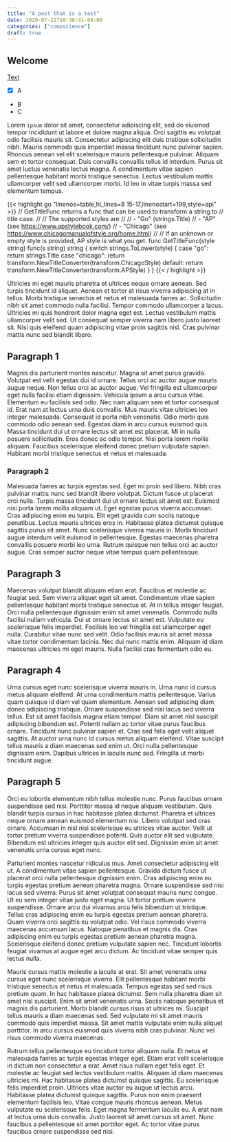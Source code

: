 ```yaml
---
title: "A post that is a test"
date: 2020-07-21T18:38:41-04:00
categories: ["compscience"]
draft: true
---
```


## Welcome
[Text](https://www.gohugo.io "Title")
- [x] A

- B
- C

Lorem `ipsum` dolor sit amet, consectetur adipiscing elit, sed do eiusmod tempor incididunt ut labore et dolore magna aliqua. Orci sagittis eu volutpat odio facilisis mauris sit. Consectetur adipiscing elit duis tristique sollicitudin nibh. Mauris commodo quis imperdiet massa tincidunt nunc pulvinar sapien. Rhoncus aenean vel elit scelerisque mauris pellentesque pulvinar. Aliquam sem et tortor consequat. Duis convallis convallis tellus id interdum. Purus sit amet luctus venenatis lectus magna. A condimentum vitae sapien pellentesque habitant morbi tristique senectus. Lectus vestibulum mattis ullamcorper velit sed ullamcorper morbi. Id leo in vitae turpis massa sed elementum tempus.

{{< highlight go "linenos=table,hl_lines=8 15-17,linenostart=199,style=api" >}}
  // GetTitleFunc returns a func that can be used to transform a string to
  // title case.
  //
  // The supported styles are
  //
  // - "Go" (strings.Title)
  // - "AP" (see https://www.apstylebook.com/)
  // - "Chicago" (see https://www.chicagomanualofstyle.org/home.html)
  //
  // If an unknown or empty style is provided, AP style is what you get.
  func GetTitleFunc(style string) func(s string) string {
    switch strings.ToLower(style) {
    case "go":
      return strings.Title
    case "chicago":
      return transform.NewTitleConverter(transform.ChicagoStyle)
    default:
      return transform.NewTitleConverter(transform.APStyle)
    }
  }
{{< / highlight >}}

Ultricies mi eget mauris pharetra et ultrices neque ornare aenean. Sed turpis tincidunt id aliquet. Aenean et tortor at risus viverra adipiscing at in tellus. Morbi tristique senectus et netus et malesuada fames ac. Sollicitudin nibh sit amet commodo nulla facilisi. Tempor commodo ullamcorper a lacus. Ultricies mi quis hendrerit dolor magna eget est. Lectus vestibulum mattis ullamcorper velit sed. Ut consequat semper viverra nam libero justo laoreet sit. Nisi quis eleifend quam adipiscing vitae proin sagittis nisl. Cras pulvinar mattis nunc sed blandit libero.


## Paragraph 1
Magnis dis parturient montes nascetur. Magna sit amet purus gravida. Volutpat est velit egestas dui id ornare. Tellus orci ac auctor augue mauris augue neque. Non tellus orci ac auctor augue. Vel fringilla est ullamcorper eget nulla facilisi etiam dignissim. Vehicula ipsum a arcu cursus vitae. Elementum eu facilisis sed odio. Nec nam aliquam sem et tortor consequat id. Erat nam at lectus urna duis convallis. Mus mauris vitae ultricies leo integer malesuada. Consequat id porta nibh venenatis. Odio morbi quis commodo odio aenean sed. Egestas diam in arcu cursus euismod quis. Massa tincidunt dui ut ornare lectus sit amet est placerat. Mi in nulla posuere sollicitudin. Eros donec ac odio tempor. Nisi porta lorem mollis aliquam. Faucibus scelerisque eleifend donec pretium vulputate sapien. Habitant morbi tristique senectus et netus et malesuada.


### Paragraph 2
Malesuada fames ac turpis egestas sed. Eget mi proin sed libero. Nibh cras pulvinar mattis nunc sed blandit libero volutpat. Dictum fusce ut placerat orci nulla. Turpis massa tincidunt dui ut ornare lectus sit amet est. Euismod nisi porta lorem mollis aliquam ut. Eget egestas purus viverra accumsan. Cras adipiscing enim eu turpis. Elit eget gravida cum sociis natoque penatibus. Lectus mauris ultrices eros in. Habitasse platea dictumst quisque sagittis purus sit amet. Nunc scelerisque viverra mauris in. Morbi tincidunt augue interdum velit euismod in pellentesque. Egestas maecenas pharetra convallis posuere morbi leo urna. Rutrum quisque non tellus orci ac auctor augue. Cras semper auctor neque vitae tempus quam pellentesque.

## Paragraph 3
Maecenas volutpat blandit aliquam etiam erat. Faucibus et molestie ac feugiat sed. Sem viverra aliquet eget sit amet. Condimentum vitae sapien pellentesque habitant morbi tristique senectus et. At in tellus integer feugiat. Orci nulla pellentesque dignissim enim sit amet venenatis. Commodo nulla facilisi nullam vehicula. Dui ut ornare lectus sit amet est. Vulputate eu scelerisque felis imperdiet. Facilisis leo vel fringilla est ullamcorper eget nulla. Curabitur vitae nunc sed velit. Odio facilisis mauris sit amet massa vitae tortor condimentum lacinia. Nec dui nunc mattis enim. Aliquam id diam maecenas ultricies mi eget mauris. Nulla facilisi cras fermentum odio eu.

## Paragraph 4
Urna cursus eget nunc scelerisque viverra mauris in. Urna nunc id cursus metus aliquam eleifend. At urna condimentum mattis pellentesque. Varius quam quisque id diam vel quam elementum. Aenean sed adipiscing diam donec adipiscing tristique. Ornare suspendisse sed nisi lacus sed viverra tellus. Est sit amet facilisis magna etiam tempor. Diam sit amet nisl suscipit adipiscing bibendum est. Potenti nullam ac tortor vitae purus faucibus ornare. Tincidunt nunc pulvinar sapien et. Cras sed felis eget velit aliquet sagittis. At auctor urna nunc id cursus metus aliquam eleifend. Vitae suscipit tellus mauris a diam maecenas sed enim ut. Orci nulla pellentesque dignissim enim. Dapibus ultrices in iaculis nunc sed. Fringilla ut morbi tincidunt augue.

## Paragraph 5
Orci eu lobortis elementum nibh tellus molestie nunc. Purus faucibus ornare suspendisse sed nisi. Porttitor massa id neque aliquam vestibulum. Quis blandit turpis cursus in hac habitasse platea dictumst. Pharetra et ultrices neque ornare aenean euismod elementum nisi. Libero volutpat sed cras ornare. Accumsan in nisl nisi scelerisque eu ultrices vitae auctor. Velit ut tortor pretium viverra suspendisse potenti. Quis auctor elit sed vulputate. Bibendum est ultricies integer quis auctor elit sed. Dignissim enim sit amet venenatis urna cursus eget nunc.

Parturient montes nascetur ridiculus mus. Amet consectetur adipiscing elit ut. A condimentum vitae sapien pellentesque. Gravida dictum fusce ut placerat orci nulla pellentesque dignissim enim. Cras adipiscing enim eu turpis egestas pretium aenean pharetra magna. Ornare suspendisse sed nisi lacus sed viverra. Purus sit amet volutpat consequat mauris nunc congue. Ut eu sem integer vitae justo eget magna. Ut tortor pretium viverra suspendisse. Ornare arcu dui vivamus arcu felis bibendum ut tristique. Tellus cras adipiscing enim eu turpis egestas pretium aenean pharetra. Quam viverra orci sagittis eu volutpat odio. Vel risus commodo viverra maecenas accumsan lacus. Natoque penatibus et magnis dis. Cras adipiscing enim eu turpis egestas pretium aenean pharetra magna. Scelerisque eleifend donec pretium vulputate sapien nec. Tincidunt lobortis feugiat vivamus at augue eget arcu dictum. Ac tincidunt vitae semper quis lectus nulla.

Mauris cursus mattis molestie a iaculis at erat. Sit amet venenatis urna cursus eget nunc scelerisque viverra. Elit pellentesque habitant morbi tristique senectus et netus et malesuada. Tempus egestas sed sed risus pretium quam. In hac habitasse platea dictumst. Sem nulla pharetra diam sit amet nisl suscipit. Enim sit amet venenatis urna. Sociis natoque penatibus et magnis dis parturient. Morbi blandit cursus risus at ultrices mi. Suscipit tellus mauris a diam maecenas sed. Sed vulputate mi sit amet mauris commodo quis imperdiet massa. Sit amet mattis vulputate enim nulla aliquet porttitor. In arcu cursus euismod quis viverra nibh cras pulvinar. Nunc vel risus commodo viverra maecenas.

Rutrum tellus pellentesque eu tincidunt tortor aliquam nulla. Et netus et malesuada fames ac turpis egestas integer eget. Etiam erat velit scelerisque in dictum non consectetur a erat. Amet risus nullam eget felis eget. Et molestie ac feugiat sed lectus vestibulum mattis. Aliquam id diam maecenas ultricies mi. Hac habitasse platea dictumst quisque sagittis. Eu scelerisque felis imperdiet proin. Ultrices vitae auctor eu augue ut lectus arcu. Habitasse platea dictumst quisque sagittis. Purus non enim praesent elementum facilisis leo. Vitae congue mauris rhoncus aenean. Metus vulputate eu scelerisque felis. Eget magna fermentum iaculis eu. A erat nam at lectus urna duis convallis. Justo laoreet sit amet cursus sit amet. Nunc faucibus a pellentesque sit amet porttitor eget. Ac tortor vitae purus faucibus ornare suspendisse sed nisi.

